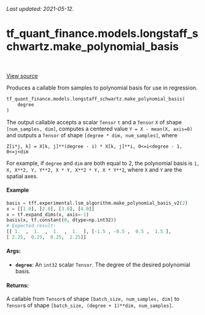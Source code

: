 <!--
This file is generated by a tool. Do not edit directly.
For open-source contributions the docs will be updated automatically.
-->

*Last updated: 2021-05-12.*

<div itemscope itemtype="http://developers.google.com/ReferenceObject">
<meta itemprop="name" content="tf_quant_finance.models.longstaff_schwartz.make_polynomial_basis" />
<meta itemprop="path" content="Stable" />
</div>

# tf_quant_finance.models.longstaff_schwartz.make_polynomial_basis

<!-- Insert buttons and diff -->

<table class="tfo-notebook-buttons tfo-api" align="left">
</table>

<a target="_blank" href="https://github.com/google/tf-quant-finance/blob/master/tf_quant_finance/models/longstaff_schwartz/lsm.py">View source</a>



Produces a callable from samples to polynomial basis for use in regression.

```python
tf_quant_finance.models.longstaff_schwartz.make_polynomial_basis(
    degree
)
```



<!-- Placeholder for "Used in" -->

The output callable accepts a scalar `Tensor` `t` and a `Tensor` `X` of
shape `[num_samples, dim]`, computes a centered value
`Y = X - mean(X, axis=0)` and outputs a `Tensor` of shape
`[degree * dim, num_samples]`, where
```
Z[i*j, k] = X[k, j]**(degree - i) * X[k, j]**i, 0<=i<degree - 1, 0<=j<dim
```
For example, if `degree` and `dim` are both equal to 2, the polynomial basis
is `1, X, X**2, Y, Y**2, X * Y, X**2 * Y, X * Y**2`, where `X` and `Y` are
the spatial axes.

#### Example
```python
basis = tff.experimental.lsm_algorithm.make_polynomial_basis_v2(2)
x = [[1.0], [2.0], [3.0], [4.0]]
x = tf.expand_dims(x, axis=-1)
basis(x, tf.constant(0, dtype=np.int32))
# Expected result:
[[ 1.  ,  1.  ,  1.  ,  1.  ], [-1.5 , -0.5 ,  0.5 ,  1.5 ],
[ 2.25,  0.25,  0.25,  2.25]]
```

#### Args:


* <b>`degree`</b>: An `int32` scalar `Tensor`. The degree of the desired polynomial
  basis.


#### Returns:

A callable from `Tensor`s of shape `[batch_size, num_samples, dim]` to
`Tensor`s of shape `[batch_size, (degree + 1)**dim, num_samples]`.
